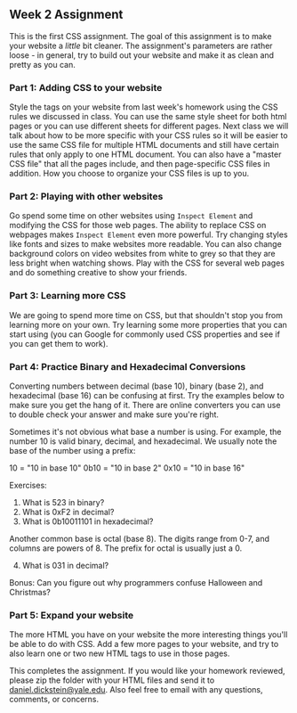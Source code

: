 ## Week 2 Assignment

This is the first CSS assignment.  The goal of this assignment is to make your website a _little_ bit cleaner.  The assignment's parameters are rather loose - in general, try to build out your website and make it as clean and pretty as you can.

### Part 1: Adding CSS to your website

Style the tags on your website from last week's homework using the CSS rules we discussed in class. You can use the same style sheet for both html pages or you can use different sheets for different pages.  Next class we will talk about how to be more specific with your CSS rules so it will be easier to use the same CSS file for multiple HTML documents and still have certain rules that only apply to one HTML document.  You can also have a "master CSS file" that all the pages include, and then page-specific CSS files in addition.  How you choose to organize your CSS files is up to you.

### Part 2: Playing with other websites

Go spend some time on other websites using `Inspect Element` and modifying the CSS for those web pages.  The ability to replace CSS on webpages makes `Inspect Element` even more powerful.  Try changing styles like fonts and sizes to make websites more readable.  You can also change background colors on video websites from white to grey so that they are less bright when watching shows.  Play with the CSS for several web pages and do something creative to show your friends.

### Part 3: Learning more CSS

We are going to spend more time on CSS, but that shouldn't stop you from learning more on your own.  Try learning some more properties that you can start using (you can Google for commonly used CSS properties and see if you can get them to work).

### Part 4: Practice Binary and Hexadecimal Conversions

Converting numbers between decimal (base 10), binary (base 2), and hexadecimal (base 16) can be confusing at first.  Try the examples below to make sure you get the hang of it.  There are online converters you can use to double check your answer and make sure you're right.

Sometimes it's not obvious what base a number is using.  For example, the number 10 is valid binary, decimal, and hexadecimal.  We usually note the base of the number using a prefix:

10 = "10 in base 10"
0b10 = "10 in base 2"
0x10 = "10 in base 16"

Exercises:

1. What is 523 in binary?
2. What is 0xF2 in decimal?
3. What is 0b10011101 in hexadecimal?

Another common base is octal (base 8). The digits range from 0-7, and columns are powers of 8. The prefix for octal is usually just a 0.

4. What is 031 in decimal?

Bonus: Can you figure out why programmers confuse Halloween and Christmas?

### Part 5: Expand your website

The more HTML you have on your website the more interesting things you'll be able to do with CSS.  Add a few more pages to your website, and try to also learn one or two new HTML tags to use in those pages.

This completes the assignment.  If you would like your homework reviewed, please zip the folder with your HTML files and send it to daniel.dickstein@yale.edu.  Also feel free to email with any questions, comments, or concerns.
